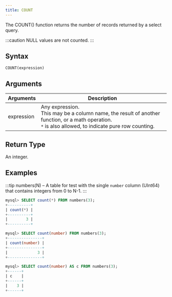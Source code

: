 ```yaml
---
title: COUNT
---
```


The COUNT() function returns the number of records returned by a select query.

:::caution
NULL values are not counted.
:::

## Syntax

```
COUNT(expression)
```

## Arguments

| Arguments   | Description |
| ----------- | ----------- |
| expression  | Any expression. <br /> This may be a column name, the result of another function, or a math operation.<br />`*` is also allowed, to indicate pure row counting.

## Return Type

An integer.

## Examples

:::tip
numbers(N) – A table for test with the single `number` column (UInt64) that contains integers from 0 to N-1.
:::

```sql
mysql> SELECT count(*) FROM numbers(3);
+----------+
| count(*) |
+----------+
|        3 |
+----------+

mysql> SELECT count(number) FROM numbers(3);
+---------------+
| count(number) |
+---------------+
|             3 |
+---------------+

mysql> SELECT count(number) AS c FROM numbers(3);
+------+
| c    |
+------+
|    3 |
+------+
```

